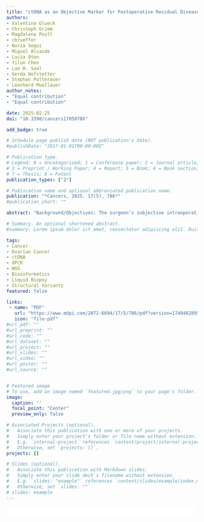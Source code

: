 ```yaml
---
title: "ctDNA as an Objective Marker for Postoperative Residual Disease in Primary Advanced High-Grade Serous Ovarian Cancer"
authors:
- Valentina Glueck
- Christoph Grimm
- Magdalena Postl
- cbrueffer
- Nuria Segui
- Miguel Alcaide
- Lucia Oton
- Yilun Chen
- Lao H. Saal
- Gerda Hofstetter
- Stephan Polterauer
- Leonhard Muellauer
author_notes:
- "Equal contribution"
- "Equal contribution"

date: 2025-02-25
doi: "10.3390/cancers17050786"

add_badge: true

# Schedule page publish date (NOT publication's date).
#publishDate: "2017-01-01T00:00:00Z"

# Publication type.
# Legend: 0 = Uncategorized; 1 = Conference paper; 2 = Journal article;
# 3 = Preprint / Working Paper; 4 = Report; 5 = Book; 6 = Book section;
# 7 = Thesis; 8 = Patent
publication_types: ["2"]

# Publication name and optional abbreviated publication name.
publication: "*Cancers, 2025. 17(5), 786*"
#publication_short: ""

abstract: "Background/Objectives: The surgeon’s subjective intraoperative evaluation is the standard of care to assess postoperative residual disease (RD) in advanced epithelial ovarian cancer (EOC). We investigated the feasibility of ctDNA as an objective marker for postoperative RD. Methods: This prospective study included 27 patients with advanced ovarian cancer (FIGO IIIA1–IVB) who underwent primary surgery between July 2021 and July 2022. Blood samples were analyzed preoperatively and on days 2 (d2) and 10 (d10) postoperatively. Low-coverage whole genome sequencing (WGS) was used to identify structural variants (SVs) at single-base pair resolution, single nucleotide variants (SNVs), and indels in tumor tissue to develop personalized, tumor-informed digital polymerase chain reaction (dPCR) fingerprint assays for each patient. Results: dPCR fingerprint assays were successfully developed for all patients by identifying one to eight SVs/SNVs per patient. ctDNA was detected in 96% (n = 26/27) of patients preoperatively and in 81% (n = 22/27) of patients at d10. Median ctDNA levels at d10 were significantly higher in patients with postoperative RD (median 367.38 copies (cps)/mL, 2.84% variant allele frequency; VAF) than in patients without postoperative RD (median 0.92 cps/mL, 0.017% VAF, p < 0.001). In patients with postoperative RD, ctDNA levels increased from the preoperative stage to d10 in seven out of eight patients (p = 0.016). In patients with complete tumor resection, ctDNA levels decreased from the preoperative stage to d10 in 17/19 patients (p < 0.001). Conclusions: A tumor-informed personalized ctDNA approach demonstrated feasibility, providing extremely high detection rates pre- and postoperatively. These results indicate that this approach could potentially be used for postoperative RD assessment in patients with primary advanced EOC."

# Summary. An optional shortened abstract.
#summary: Lorem ipsum dolor sit amet, consectetur adipiscing elit. Duis posuere tellus ac convallis placerat. Proin tincidunt magna sed ex sollicitudin condimentum.

tags:
- Cancer
- Ovarian Cancer
- ctDNA
- dPCR
- WGS
- Bioinformatics
- Liquid Biopsy
- Structural Variants
featured: false

links:
 - name: "PDF"
   url: "https://www.mdpi.com/2072-6694/17/5/786/pdf?version=1740482895"
   icon: "file-pdf"
#url_pdf: ""
#url_preprint: ""
#url_code: ""
#url_dataset: ""
#url_project: ""
#url_slides: ""
#url_video: ""
#url_poster: ""
#url_source: ""


# Featured image
# To use, add an image named `featured.jpg/png` to your page's folder. 
image:
  caption: ''
  focal_point: "Center"
  preview_only: false

# Associated Projects (optional).
#   Associate this publication with one or more of your projects.
#   Simply enter your project's folder or file name without extension.
#   E.g. `internal-project` references `content/project/internal-project/index.md`.
#   Otherwise, set `projects: []`.
projects: []

# Slides (optional).
#   Associate this publication with Markdown slides.
#   Simply enter your slide deck's filename without extension.
#   E.g. `slides: "example"` references `content/slides/example/index.md`.
#   Otherwise, set `slides: ""`.
# slides: example
---
```


<html>
  <style>
    section {
        background: white;
        color: black;
        border-radius: 1em;
        padding: 1em;
        left: 50% }
    #inner {
        display: inline-block;
        display: flex;
        align-items: center;
        justify-content: center }
  </style>
  <section>
    <div id="inner">
      <script type='text/javascript' src='https://d1bxh8uas1mnw7.cloudfront.net/assets/embed.js'></script>
        <span style="float:left";
          class="__dimensions_badge_embed__"
          data-doi="https://doi.org/10.3390/cancers17050786"
          data-hide-zero-citations="true"
          data-legend="always">
        </span>
      <script async src="https://badge.dimensions.ai/badge.js" charset="utf-8"></script>
        <div style="float:right";
          data-link-target="_blank"
          data-badge-details="right"
          data-badge-type="medium-donut"
          data-doi="https://doi.org/10.3390/cancers17050786"
          data-condensed="true"
          data-hide-no-mentions="true"
          class="altmetric-embed">
        </div>
    </div>
  </section>
